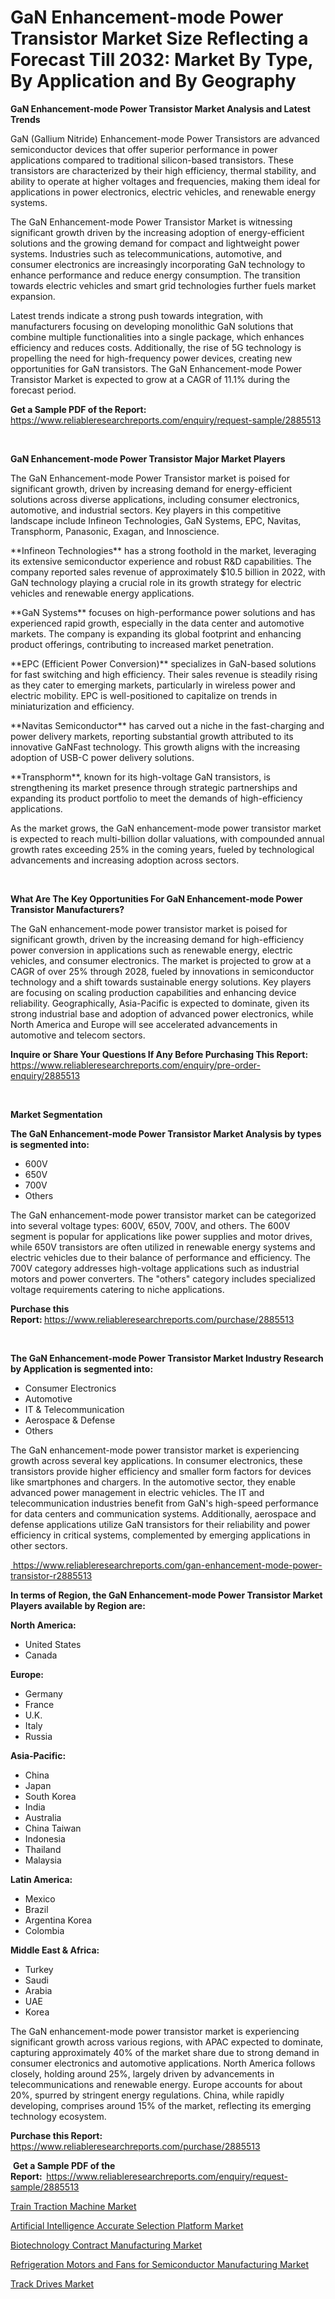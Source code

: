 <p><h1>GaN Enhancement-mode Power Transistor Market Size Reflecting a Forecast Till 2032: Market By Type, By Application and By Geography</h1></p><p><strong>GaN Enhancement-mode Power Transistor Market Analysis and Latest Trends</strong></p>
<p><p>GaN (Gallium Nitride) Enhancement-mode Power Transistors are advanced semiconductor devices that offer superior performance in power applications compared to traditional silicon-based transistors. These transistors are characterized by their high efficiency, thermal stability, and ability to operate at higher voltages and frequencies, making them ideal for applications in power electronics, electric vehicles, and renewable energy systems.</p><p>The GaN Enhancement-mode Power Transistor Market is witnessing significant growth driven by the increasing adoption of energy-efficient solutions and the growing demand for compact and lightweight power systems. Industries such as telecommunications, automotive, and consumer electronics are increasingly incorporating GaN technology to enhance performance and reduce energy consumption. The transition towards electric vehicles and smart grid technologies further fuels market expansion.</p><p>Latest trends indicate a strong push towards integration, with manufacturers focusing on developing monolithic GaN solutions that combine multiple functionalities into a single package, which enhances efficiency and reduces costs. Additionally, the rise of 5G technology is propelling the need for high-frequency power devices, creating new opportunities for GaN transistors. The GaN Enhancement-mode Power Transistor Market is expected to grow at a CAGR of 11.1% during the forecast period.</p></p>
<p><strong>Get a Sample PDF of the Report:&nbsp;</strong> <a href="https://www.reliableresearchreports.com/enquiry/request-sample/2885513?utm_campaign=24&utm_medium=2&utm_source=Github&utm_content=ia&utm_term=13032025&utm_id=gan-enhancement-mode-power-transistor">https://www.reliableresearchreports.com/enquiry/request-sample/2885513</a></p>
<p>&nbsp;</p>
<p><strong>GaN Enhancement-mode Power Transistor Major Market Players</strong></p>
<p><p>The GaN Enhancement-mode Power Transistor market is poised for significant growth, driven by increasing demand for energy-efficient solutions across diverse applications, including consumer electronics, automotive, and industrial sectors. Key players in this competitive landscape include Infineon Technologies, GaN Systems, EPC, Navitas, Transphorm, Panasonic, Exagan, and Innoscience.</p><p>**Infineon Technologies** has a strong foothold in the market, leveraging its extensive semiconductor experience and robust R&D capabilities. The company reported sales revenue of approximately $10.5 billion in 2022, with GaN technology playing a crucial role in its growth strategy for electric vehicles and renewable energy applications.</p><p>**GaN Systems** focuses on high-performance power solutions and has experienced rapid growth, especially in the data center and automotive markets. The company is expanding its global footprint and enhancing product offerings, contributing to increased market penetration.</p><p>**EPC (Efficient Power Conversion)** specializes in GaN-based solutions for fast switching and high efficiency. Their sales revenue is steadily rising as they cater to emerging markets, particularly in wireless power and electric mobility. EPC is well-positioned to capitalize on trends in miniaturization and efficiency.</p><p>**Navitas Semiconductor** has carved out a niche in the fast-charging and power delivery markets, reporting substantial growth attributed to its innovative GaNFast technology. This growth aligns with the increasing adoption of USB-C power delivery solutions.</p><p>**Transphorm**, known for its high-voltage GaN transistors, is strengthening its market presence through strategic partnerships and expanding its product portfolio to meet the demands of high-efficiency applications.</p><p>As the market grows, the GaN enhancement-mode power transistor market is expected to reach multi-billion dollar valuations, with compounded annual growth rates exceeding 25% in the coming years, fueled by technological advancements and increasing adoption across sectors.</p></p>
<p>&nbsp;</p>
<p><strong>What Are The Key Opportunities For GaN Enhancement-mode Power Transistor Manufacturers?</strong></p>
<p><p>The GaN enhancement-mode power transistor market is poised for significant growth, driven by the increasing demand for high-efficiency power conversion in applications such as renewable energy, electric vehicles, and consumer electronics. The market is projected to grow at a CAGR of over 25% through 2028, fueled by innovations in semiconductor technology and a shift towards sustainable energy solutions. Key players are focusing on scaling production capabilities and enhancing device reliability. Geographically, Asia-Pacific is expected to dominate, given its strong industrial base and adoption of advanced power electronics, while North America and Europe will see accelerated advancements in automotive and telecom sectors.</p></p>
<p><strong>Inquire or Share Your Questions If Any Before Purchasing This Report:</strong> <a href="https://www.reliableresearchreports.com/enquiry/pre-order-enquiry/2885513?utm_campaign=24&utm_medium=2&utm_source=Github&utm_content=ia&utm_term=13032025&utm_id=gan-enhancement-mode-power-transistor">https://www.reliableresearchreports.com/enquiry/pre-order-enquiry/2885513</a></p>
<p>&nbsp;</p>
<p><strong>Market Segmentation</strong></p>
<p><strong>The GaN Enhancement-mode Power Transistor Market Analysis by types is segmented into:</strong></p>
<p><ul><li>600V</li><li>650V</li><li>700V</li><li>Others</li></ul></p>
<p><p>The GaN enhancement-mode power transistor market can be categorized into several voltage types: 600V, 650V, 700V, and others. The 600V segment is popular for applications like power supplies and motor drives, while 650V transistors are often utilized in renewable energy systems and electric vehicles due to their balance of performance and efficiency. The 700V category addresses high-voltage applications such as industrial motors and power converters. The "others" category includes specialized voltage requirements catering to niche applications.</p></p>
<p><strong>Purchase this Report:&nbsp;</strong><a href="https://www.reliableresearchreports.com/purchase/2885513?utm_campaign=24&utm_medium=2&utm_source=Github&utm_content=ia&utm_term=13032025&utm_id=gan-enhancement-mode-power-transistor">https://www.reliableresearchreports.com/purchase/2885513</a></p>
<p>&nbsp;</p>
<p><strong>The GaN Enhancement-mode Power Transistor Market Industry Research by Application is segmented into:</strong></p>
<p><ul><li>Consumer Electronics</li><li>Automotive</li><li>IT & Telecommunication</li><li>Aerospace & Defense</li><li>Others</li></ul></p>
<p><p>The GaN enhancement-mode power transistor market is experiencing growth across several key applications. In consumer electronics, these transistors provide higher efficiency and smaller form factors for devices like smartphones and chargers. In the automotive sector, they enable advanced power management in electric vehicles. The IT and telecommunication industries benefit from GaN's high-speed performance for data centers and communication systems. Additionally, aerospace and defense applications utilize GaN transistors for their reliability and power efficiency in critical systems, complemented by emerging applications in other sectors.</p></p>
<p><a href="https://www.reliableresearchreports.com/gan-enhancement-mode-power-transistor-r2885513?utm_campaign=24&utm_medium=2&utm_source=Github&utm_content=ia&utm_term=13032025&utm_id=gan-enhancement-mode-power-transistor">&nbsp;https://www.reliableresearchreports.com/gan-enhancement-mode-power-transistor-r2885513</a></p>
<p><strong>In terms of Region, the GaN Enhancement-mode Power Transistor Market Players available by Region are:</strong></p>
<p>
    <p> <strong> North America: </strong>
        <ul>
            <li>United States</li>
            <li>Canada</li>
        </ul>
        </p> 
    <p> <strong> Europe: </strong>
        <ul>
            <li>Germany</li>
            <li>France</li>
            <li>U.K.</li>
            <li>Italy</li>
            <li>Russia</li>
        </ul>
        </p> 
    <p> <strong> Asia-Pacific: </strong>
        <ul>
            <li>China</li>
            <li>Japan</li>
            <li>South Korea</li>
            <li>India</li>
            <li>Australia</li>
            <li>China Taiwan</li>
            <li>Indonesia</li>
            <li>Thailand</li>
            <li>Malaysia</li>
        </ul>
        </p> 
    <p> <strong> Latin America: </strong>
        <ul>
            <li>Mexico</li>
            <li>Brazil</li>
            <li>Argentina Korea</li>
            <li>Colombia</li>
        </ul>
        </p> 
    <p> <strong> Middle East & Africa: </strong>
        <ul>
            <li>Turkey</li>
            <li>Saudi</li>
            <li>Arabia</li>
            <li>UAE</li>
            <li>Korea</li>
        </ul>
    </p>
    </p>
<p><p>The GaN enhancement-mode power transistor market is experiencing significant growth across various regions, with APAC expected to dominate, capturing approximately 40% of the market share due to strong demand in consumer electronics and automotive applications. North America follows closely, holding around 25%, largely driven by advancements in telecommunications and renewable energy. Europe accounts for about 20%, spurred by stringent energy regulations. China, while rapidly developing, comprises around 15% of the market, reflecting its emerging technology ecosystem.</p></p>
<p><strong>Purchase this Report: </strong><a href="https://www.reliableresearchreports.com/purchase/2885513?utm_campaign=24&utm_medium=2&utm_source=Github&utm_content=ia&utm_term=13032025&utm_id=gan-enhancement-mode-power-transistor">https://www.reliableresearchreports.com/purchase/2885513</a></p>
<p>&nbsp;<strong>Get a Sample PDF of the Report:&nbsp;&nbsp;</strong><a href="https://www.reliableresearchreports.com/enquiry/request-sample/2885513?utm_campaign=24&utm_medium=2&utm_source=Github&utm_content=ia&utm_term=13032025&utm_id=gan-enhancement-mode-power-transistor">https://www.reliableresearchreports.com/enquiry/request-sample/2885513</a></p>
<p><strong></strong></p>
<p><p><a href="https://github.com/chaiszepkadk/Market-Research-Report-List-1/blob/main/train-traction-machine-market.md?utm_campaign=24&utm_medium=2&utm_source=Github&utm_content=ia&utm_term=13032025&utm_id=gan-enhancement-mode-power-transistor">Train Traction Machine Market</a></p><p><a href="https://github.com/ximensbisade/Market-Research-Report-List-1/blob/main/artificial-intelligence-accurate-selection-platform-market.md?utm_campaign=24&utm_medium=2&utm_source=Github&utm_content=ia&utm_term=13032025&utm_id=gan-enhancement-mode-power-transistor">Artificial Intelligence Accurate Selection Platform Market</a></p><p><a href="https://github.com/neiridionna/Market-Research-Report-List-1/blob/main/biotechnology-contract-manufacturing-market.md?utm_campaign=24&utm_medium=2&utm_source=Github&utm_content=ia&utm_term=13032025&utm_id=gan-enhancement-mode-power-transistor">Biotechnology Contract Manufacturing Market</a></p><p><a href="https://github.com/oeungcolesh0/Market-Research-Report-List-1/blob/main/refrigeration-motors-and-fans-for-semiconductor-manufacturing-market.md?utm_campaign=24&utm_medium=2&utm_source=Github&utm_content=ia&utm_term=13032025&utm_id=gan-enhancement-mode-power-transistor">Refrigeration Motors and Fans for Semiconductor Manufacturing Market</a></p><p><a href="https://github.com/sharphadan/Market-Research-Report-List-1/blob/main/track-drives-market.md?utm_campaign=24&utm_medium=2&utm_source=Github&utm_content=ia&utm_term=13032025&utm_id=gan-enhancement-mode-power-transistor">Track Drives Market</a></p></p>